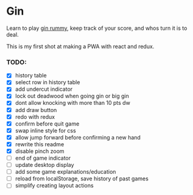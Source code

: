 Gin
===

Learn to play [gin rummy](https://en.wikipedia.org/wiki/Gin_rummy), keep track of your score, and whos turn it is to deal.

This is my first shot at making a PWA with react and redux.

### TODO:

- [X] history table
- [X] select row in history table
- [X] add undercut indicator
- [X] lock out deadwood when going gin or big gin
- [X] dont allow knocking with more than 10 pts dw
- [X] add draw button
- [X] redo with redux
- [X] confirm before quit game
- [X] swap inline style for css
- [X] allow jump forward before confirming a new hand
- [X] rewrite this readme
- [X] disable pinch zoom
- [ ] end of game indicator
- [ ] update desktop display
- [ ] add some game explanations/education
- [ ] reload from localStorage, save history of past games
- [ ] simplify creating layout actions